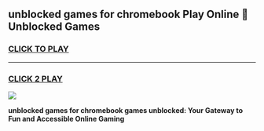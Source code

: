 
## unblocked games for chromebook Play Online 👋 Unblocked Games
<h3>
<a href="https://premium.freeplayer.one?title=unblocked_games_for_chromebook&ref=19F">CLICK TO PLAY</a></h3>
<hr>

<h3>
<a href="https://premium.freeplayer.one?title=unblocked_games_for_chromebook&ref=19F">CLICK 2 PLAY</a>
  
</h3>

<a href="https://premium.freeplayer.one?title=unblocked_games_for_chromebook&ref=19F"><img src="https://clearcache.store/games.png"></a>


**unblocked games for chromebook games unblocked: Your Gateway to Fun and Accessible Online Gaming**
